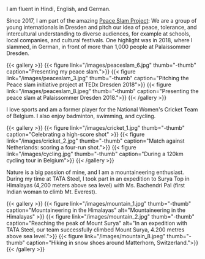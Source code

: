 
I am fluent in Hindi, English, and German.

Since 2017, I am part of the amazing <a href="https://peaceslam.com/" target="_blank"> Peace Slam Project</a>: We are a group of young internationals in Dresden and pitch our idea of peace, tolerance, and intercultural understanding to diverse audiences, for example at schools, local companies, and cultural festivals. One highlight was in 2018, where I slammed, in German, in front of more than 1,000 people at Palaissommer Dresden.
<p>
	{{< gallery >}}
    {{< figure link="/images/peaceslam_6.jpg" thumb="-thumb" caption="Presenting my peace slam.">}}
     {{< figure link="/images/peaceslam_3.jpg" thumb="-thumb"  caption="Pitching the Peace slam initiative project at TEDx Dresden 2018">}}
    {{< figure link="/images/peaceslam_8.jpeg" thumb="-thumb"  caption="Presenting the peace slam at Palaissommer Dresden 2018.">}}
{{< /gallery >}}
 </p>


I love sports and am a former player for the National Women's Cricket Team of Belgium. I also enjoy badminton, swimming, and cycling.
<p> 
{{< gallery >}}
  {{< figure link="/images/cricket_1.jpg" thumb="-thumb" caption="Celebrating a high-score shot"  >}}
  {{< figure link="/images/cricket_2.jpg" thumb="-thumb" caption="Match against Netherlands: scoring a four-run shot.">}}
    {{< figure link="/images/cycling.jpg" thumb="-thumb" caption="During a 120km cycling tour in Belgium">}}
{{< /gallery >}}
</p>
Nature is a big passion of mine, and I am a mountaineering enthusiast. During my time at TATA Steel, I took part in an expedition to Surya Top in Himalayas (4,200 meters above sea level) with Ms. Bachendri Pal (first Indian woman to climb Mt. Everest).

<p> 
{{< gallery >}}
  {{< figure link="/images/mountain_1.jpg" thumb="-thumb" caption="Mountaineering in the Himalayas" alt="Mountaineering in the Himalayas" >}}
  {{< figure link="/images/mountain_2.jpg" thumb="-thumb" caption="Reaching the peak of Mount Surya" alt="In an expedition with TATA Steel, our team successfully climbed Mount Surya, 4.200 metres above sea level.">}}
    {{< figure link="/images/mountain_8.jpeg" thumb="-thumb"  caption="Hiking in snow shoes around Matterhorn, Switzerland.">}}
{{< /gallery >}}
</p>

